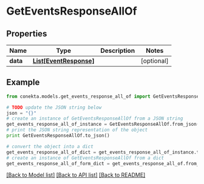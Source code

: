 # GetEventsResponseAllOf


## Properties
Name | Type | Description | Notes
------------ | ------------- | ------------- | -------------
**data** | [**List[EventResponse]**](EventResponse.md) |  | [optional] 

## Example

```python
from conekta.models.get_events_response_all_of import GetEventsResponseAllOf

# TODO update the JSON string below
json = "{}"
# create an instance of GetEventsResponseAllOf from a JSON string
get_events_response_all_of_instance = GetEventsResponseAllOf.from_json(json)
# print the JSON string representation of the object
print GetEventsResponseAllOf.to_json()

# convert the object into a dict
get_events_response_all_of_dict = get_events_response_all_of_instance.to_dict()
# create an instance of GetEventsResponseAllOf from a dict
get_events_response_all_of_form_dict = get_events_response_all_of.from_dict(get_events_response_all_of_dict)
```
[[Back to Model list]](../README.md#documentation-for-models) [[Back to API list]](../README.md#documentation-for-api-endpoints) [[Back to README]](../README.md)


